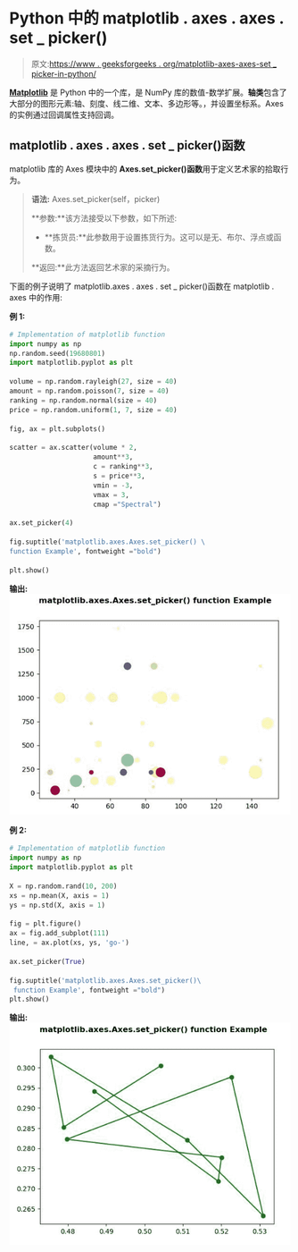 # Python 中的 matplotlib . axes . axes . set _ picker()

> 原文:[https://www . geeksforgeeks . org/matplotlib-axes-axes-set _ picker-in-python/](https://www.geeksforgeeks.org/matplotlib-axes-axes-set_picker-in-python/)

**[Matplotlib](https://www.geeksforgeeks.org/python-introduction-matplotlib/)** 是 Python 中的一个库，是 NumPy 库的数值-数学扩展。**轴类**包含了大部分的图形元素:轴、刻度、线二维、文本、多边形等。，并设置坐标系。Axes 的实例通过回调属性支持回调。

## matplotlib . axes . axes . set _ picker()函数

matplotlib 库的 Axes 模块中的 **Axes.set_picker()函数**用于定义艺术家的拾取行为。

> **语法:** Axes.set_picker(self，picker)
> 
> **参数:**该方法接受以下参数，如下所述:
> 
> *   **拣货员:**此参数用于设置拣货行为。这可以是无、布尔、浮点或函数。
> 
> **返回:**此方法返回艺术家的采摘行为。

下面的例子说明了 matplotlib.axes . axes . set _ picker()函数在 matplotlib . axes 中的作用:

**例 1:**

```py
# Implementation of matplotlib function
import numpy as np
np.random.seed(19680801)
import matplotlib.pyplot as plt

volume = np.random.rayleigh(27, size = 40)
amount = np.random.poisson(7, size = 40)
ranking = np.random.normal(size = 40)
price = np.random.uniform(1, 7, size = 40)

fig, ax = plt.subplots()

scatter = ax.scatter(volume * 2, 
                     amount**3,
                     c = ranking**3,
                     s = price**3,
                     vmin = -3,
                     vmax = 3,
                     cmap ="Spectral")

ax.set_picker(4)

fig.suptitle('matplotlib.axes.Axes.set_picker() \
function Example', fontweight ="bold")

plt.show()
```

**输出:**
![](img/91d58b061698de3d43c85694ceb4b095.png)

**例 2:**

```py
# Implementation of matplotlib function
import numpy as np
import matplotlib.pyplot as plt

X = np.random.rand(10, 200)
xs = np.mean(X, axis = 1)
ys = np.std(X, axis = 1)

fig = plt.figure()
ax = fig.add_subplot(111)
line, = ax.plot(xs, ys, 'go-')

ax.set_picker(True)

fig.suptitle('matplotlib.axes.Axes.set_picker()\
 function Example', fontweight ="bold")
plt.show()
```

**输出:**
![](img/af5b2a294ee0586d4fab3d5237ef1198.png)